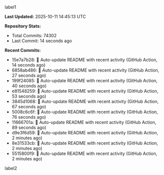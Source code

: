 
label1 
<!-- ACTIVITY_START -->
**Last Updated:** 2025-10-11 14:45:13 UTC

**Repository Stats:**
- Total Commits: 74302
- Last Commit: 14 seconds ago

**Recent Commits:**
- 15e7a7b28: 🤖 Auto-update README with recent activity (GitHub Action, 14 seconds ago)
- 6858ab486: 🤖 Auto-update README with recent activity (GitHub Action, 27 seconds ago)
- 199f24085: 🤖 Auto-update README with recent activity (GitHub Action, 40 seconds ago)
- e81548259: 🤖 Auto-update README with recent activity (GitHub Action, 53 seconds ago)
- 3845d1068: 🤖 Auto-update README with recent activity (GitHub Action, 67 seconds ago)
- 5008c6c6f: 🤖 Auto-update README with recent activity (GitHub Action, 76 seconds ago)
- 11666701a: 🤖 Auto-update README with recent activity (GitHub Action, 89 seconds ago)
- d9e3f6d59: 🤖 Auto-update README with recent activity (GitHub Action, 2 minutes ago)
- 8e31533cb: 🤖 Auto-update README with recent activity (GitHub Action, 2 minutes ago)
- 5515800f9: 🤖 Auto-update README with recent activity (GitHub Action, 2 minutes ago)
<!-- ACTIVITY_END -->

label2
